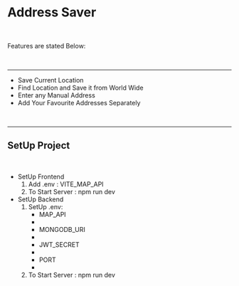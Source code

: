 <h1>Address Saver</h1><br>
<p>Features are stated Below: <p><br>
<hr>
<ul>
<li>Save Current Location</li>
<li>Find Location and Save it from World Wide</li>
<li>Enter any Manual Address</li>
<li>Add Your Favourite Addresses Separately</li>
</ul><br>   
<hr>
<h2>SetUp Project</h2><br>
<ul>
<li>SetUp Frontend
<ol>
<li>Add .env : VITE_MAP_API</li>
<li>To Start Server : npm run dev</li>
</ol>
</li>
<li>
SetUp Backend
<ol>
<li>SetUp .env:
<ul>
<li>MAP_API<li>
<li>MONGODB_URI<li>
<li>JWT_SECRET<li>
<li>PORT<li>
</ul>
</li>
<li>To Start Server : npm run dev</li>
</ul>
</li>
</ol>